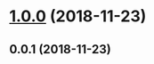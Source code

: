 # [1.0.0](https://github.com/datianjiao/kabsc/compare/v0.0.1...v1.0.0) (2018-11-23)



## 0.0.1 (2018-11-23)



